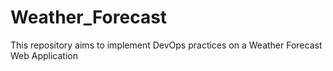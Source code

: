 # Weather_Forecast
This repository aims to implement DevOps practices on a Weather Forecast Web Application
